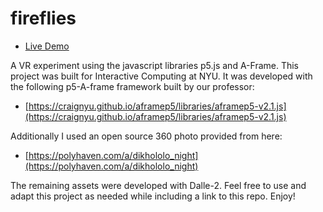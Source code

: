 # fireflies

* [Live Demo](https://firefly-vr.netlify.app/index.html)

A VR experiment using the javascript libraries p5.js and A-Frame. This project was built for Interactive Computing at NYU. It was developed with the following p5-A-frame framework built by our professor:


* [https://craignyu.github.io/aframep5/libraries/aframep5-v2.1.js](https://craignyu.github.io/aframep5/libraries/aframep5-v2.1.js)

Additionally I used an open source 360 photo provided from here: 
* [https://polyhaven.com/a/dikhololo_night](https://polyhaven.com/a/dikhololo_night)

The remaining assets were developed with Dalle-2. Feel free to use and adapt this project as needed while including a link to this repo. Enjoy!
